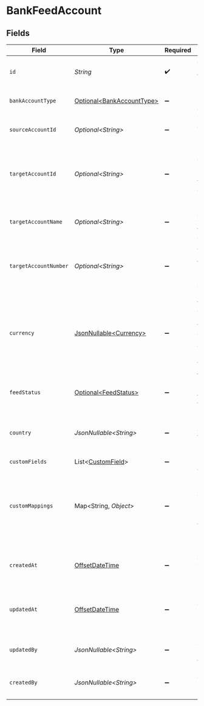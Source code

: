 # BankFeedAccount


## Fields

| Field                                                                                                                              | Type                                                                                                                               | Required                                                                                                                           | Description                                                                                                                        | Example                                                                                                                            |
| ---------------------------------------------------------------------------------------------------------------------------------- | ---------------------------------------------------------------------------------------------------------------------------------- | ---------------------------------------------------------------------------------------------------------------------------------- | ---------------------------------------------------------------------------------------------------------------------------------- | ---------------------------------------------------------------------------------------------------------------------------------- |
| `id`                                                                                                                               | *String*                                                                                                                           | :heavy_check_mark:                                                                                                                 | A unique identifier for an object.                                                                                                 | 12345                                                                                                                              |
| `bankAccountType`                                                                                                                  | [Optional\<BankAccountType>](../../models/components/BankAccountType.md)                                                           | :heavy_minus_sign:                                                                                                                 | Type of the bank account.                                                                                                          | bank                                                                                                                               |
| `sourceAccountId`                                                                                                                  | *Optional\<String>*                                                                                                                | :heavy_minus_sign:                                                                                                                 | The source account's unique identifier.                                                                                            | src_456                                                                                                                            |
| `targetAccountId`                                                                                                                  | *Optional\<String>*                                                                                                                | :heavy_minus_sign:                                                                                                                 | The target account's unique identifier in the accounting connector.                                                                | tgt_789                                                                                                                            |
| `targetAccountName`                                                                                                                | *Optional\<String>*                                                                                                                | :heavy_minus_sign:                                                                                                                 | Name associated with the target account.                                                                                           | Main Company Checking                                                                                                              |
| `targetAccountNumber`                                                                                                              | *Optional\<String>*                                                                                                                | :heavy_minus_sign:                                                                                                                 | Account number of the destination bank account.                                                                                    | NL91ABNA0417164300                                                                                                                 |
| `currency`                                                                                                                         | [JsonNullable\<Currency>](../../models/components/Currency.md)                                                                     | :heavy_minus_sign:                                                                                                                 | Indicates the associated currency for an amount of money. Values correspond to [ISO 4217](https://en.wikipedia.org/wiki/ISO_4217). | USD                                                                                                                                |
| `feedStatus`                                                                                                                       | [Optional\<FeedStatus>](../../models/components/FeedStatus.md)                                                                     | :heavy_minus_sign:                                                                                                                 | Current status of the bank feed.                                                                                                   | pending                                                                                                                            |
| `country`                                                                                                                          | *JsonNullable\<String>*                                                                                                            | :heavy_minus_sign:                                                                                                                 | Country code according to ISO 3166-1 alpha-2.                                                                                      | US                                                                                                                                 |
| `customFields`                                                                                                                     | List\<[CustomField](../../models/components/CustomField.md)>                                                                       | :heavy_minus_sign:                                                                                                                 | N/A                                                                                                                                |                                                                                                                                    |
| `customMappings`                                                                                                                   | Map\<String, *Object*>                                                                                                             | :heavy_minus_sign:                                                                                                                 | When custom mappings are configured on the resource, the result is included here.                                                  |                                                                                                                                    |
| `createdAt`                                                                                                                        | [OffsetDateTime](https://docs.oracle.com/javase/8/docs/api/java/time/OffsetDateTime.html)                                          | :heavy_minus_sign:                                                                                                                 | The date and time when the object was created.                                                                                     | 2020-09-30T07:43:32.000Z                                                                                                           |
| `updatedAt`                                                                                                                        | [OffsetDateTime](https://docs.oracle.com/javase/8/docs/api/java/time/OffsetDateTime.html)                                          | :heavy_minus_sign:                                                                                                                 | The date and time when the object was last updated.                                                                                | 2020-09-30T07:43:32.000Z                                                                                                           |
| `updatedBy`                                                                                                                        | *JsonNullable\<String>*                                                                                                            | :heavy_minus_sign:                                                                                                                 | The user who last updated the object.                                                                                              | 12345                                                                                                                              |
| `createdBy`                                                                                                                        | *JsonNullable\<String>*                                                                                                            | :heavy_minus_sign:                                                                                                                 | The user who created the object.                                                                                                   | 12345                                                                                                                              |